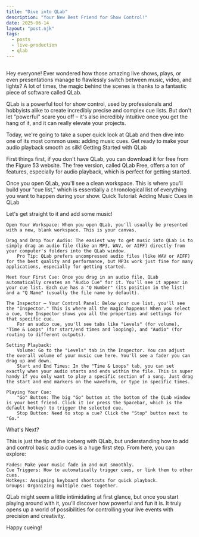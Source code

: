 ```yaml
---
title: "Dive into QLab"
description: "Your New Best Friend for Show Control!"
date: 2025-06-14
layout: "post.njk"
tags:
  - posts
  - live-production
  - qlab
---
```


##

Hey everyone! Ever wondered how those amazing live shows, plays, or even presentations manage to flawlessly switch between music, video, and lights? A lot of times, the magic behind the scenes is thanks to a fantastic piece of software called QLab.

QLab is a powerful tool for show control, used by professionals and hobbyists alike to create incredibly precise and complex cue lists. But don't let "powerful" scare you off – it's also incredibly intuitive once you get the hang of it, and it can really elevate your projects.

Today, we're going to take a super quick look at QLab and then dive into one of its most common uses: adding music cues. Get ready to make your audio playback smooth as silk!
Getting Started with QLab

First things first, if you don't have QLab, you can download it for free from the Figure 53 website. The free version, called QLab Free, offers a ton of features, especially for audio playback, which is perfect for getting started.

Once you open QLab, you'll see a clean workspace. This is where you'll build your "cue list," which is essentially a chronological list of everything you want to happen during your show.
Quick Tutorial: Adding Music Cues in QLab

Let's get straight to it and add some music!

    Open Your Workspace: When you open QLab, you'll usually be presented with a new, blank workspace. This is your canvas.

    Drag and Drop Your Audio: The easiest way to get music into QLab is to simply drag an audio file (like an MP3, WAV, or AIFF) directly from your computer's folders into the QLab window.
        Pro Tip: QLab prefers uncompressed audio files (like WAV or AIFF) for the best quality and performance, but MP3s work just fine for many applications, especially for getting started.

    Meet Your First Cue: Once you drag in an audio file, QLab automatically creates an "Audio Cue" for it. You'll see it appear in your cue list. Each cue has a "Q Number" (its position in the list) and a "Q Name" (usually the file name by default).

    The Inspector – Your Control Panel: Below your cue list, you'll see the "Inspector." This is where all the magic happens! When you select a cue, the Inspector shows you all the properties and settings for that specific cue.
        For an audio cue, you'll see tabs like "Levels" (for volume), "Time & Loops" (for start/end times and looping), and "Audio" (for routing to different outputs).

    Setting Playback:
        Volume: Go to the "Levels" tab in the Inspector. You can adjust the overall volume of your music cue here. You'll see a fader you can drag up and down.
        Start and End Times: In the "Time & Loops" tab, you can set exactly when your audio starts and ends within the file. This is super handy if you only want to play a specific section of a song. Just drag the start and end markers on the waveform, or type in specific times.

    Playing Your Cue:
        "Go" Button: The big "Go" button at the bottom of the QLab window is your best friend. Click it (or press the Spacebar, which is the default hotkey) to trigger the selected cue.
        Stop Button: Need to stop a cue? Click the "Stop" button next to "Go."

What's Next?

This is just the tip of the iceberg with QLab, but understanding how to add and control basic audio cues is a huge first step. From here, you can explore:

    Fades: Make your music fade in and out smoothly.
    Cue Triggers: How to automatically trigger cues, or link them to other cues.
    Hotkeys: Assigning keyboard shortcuts for quick playback.
    Groups: Organizing multiple cues together.

QLab might seem a little intimidating at first glance, but once you start playing around with it, you'll discover how powerful and fun it is. It truly opens up a world of possibilities for controlling your live events with precision and creativity.

Happy cueing!
